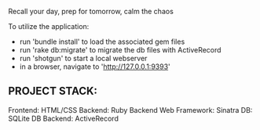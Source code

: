 Recall your day, prep for tomorrow, calm the chaos

To utilize the application:

- run 'bundle install' to load the associated gem files
- run 'rake db:migrate' to migrate the db files with ActiveRecord
- run 'shotgun' to start a local webserver
- in a browser, navigate to 'http://127.0.0.1:9393'

PROJECT STACK:
------------------------------
Frontend: HTML/CSS
Backend: Ruby
Backend Web Framework: Sinatra
DB: SQLite
DB Backend: ActiveRecord
